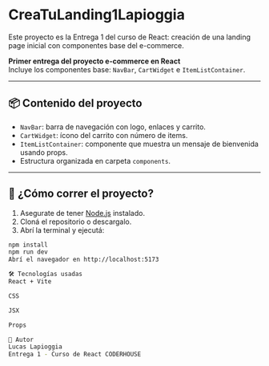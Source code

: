 # CreaTuLanding1Lapioggia

Este proyecto es la Entrega 1 del curso de React: creación de una landing page inicial con componentes base del e-commerce.


**Primer entrega del proyecto e-commerce en React**  
Incluye los componentes base: `NavBar`, `CartWidget` e `ItemListContainer`.

---

## 📦 Contenido del proyecto

- `NavBar`: barra de navegación con logo, enlaces y carrito.
- `CartWidget`: ícono del carrito con número de items.
- `ItemListContainer`: componente que muestra un mensaje de bienvenida usando props.
- Estructura organizada en carpeta `components`.

---

## 🚀 ¿Cómo correr el proyecto?

1. Asegurate de tener [Node.js](https://nodejs.org/) instalado.
2. Cloná el repositorio o descargalo.
3. Abrí la terminal y ejecutá:

```bash
npm install
npm run dev
Abrí el navegador en http://localhost:5173

🛠️ Tecnologías usadas
React + Vite

CSS

JSX

Props

👤 Autor
Lucas Lapioggia
Entrega 1 - Curso de React CODERHOUSE
